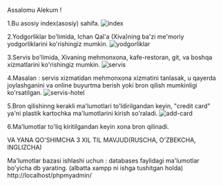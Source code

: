 Assalomu Alekum !

1.Bu asosiy index(asosiy) sahifa.
![index](https://github.com/XAYTIMETOV/GitHub-WEB/assets/127207945/665078d4-ffde-4be6-96c8-922053cdc8a3)

2.Yodgorliklar bo'limida, Ichan Qal'a (Xiva)ning ba'zi me'moriy yodgorliklarini ko'rishingiz mumkin.
![yodgorliklar](https://github.com/XAYTIMETOV/GitHub-WEB/assets/127207945/ed8cf7ca-e54f-466d-af70-ad68d9accf6b)

3.Servis bo'limida, Xivaning mehmonxona, kafe-restoran, git, va boshqa xizmatlarini ko'rishingiz mumkin.
![servis](https://github.com/XAYTIMETOV/GitHub-WEB/assets/127207945/5b1ecc45-d32e-4b4a-a82f-311a45b3c112)

4.Masalan : servis xizmatidan mehmonxona xizmatini tanlasak, u qayerda joylashganini va online buyurtma berish yoki bron qilish mumkinligi ko'rsatilgan.
![servis-hotel](https://github.com/XAYTIMETOV/GitHub-WEB/assets/127207945/2a95b3e1-9d2a-4db8-88b2-c42dca32c702)

5.Bron qilishinng kerakli ma'lumotlari to'ldirilgandan keyin, "credit card" ya'ni plastik kartochka ma'lumotlarini kirish so'raladi.
![add-card](https://github.com/XAYTIMETOV/GitHub-WEB/assets/127207945/b2bf0698-6e99-4372-952c-46ccca9fd8d1)

6.Ma'lumotlar to'liq kiritilgandan keyin xona bron qilinadi.

VA YANA QO'SHIMCHA 3 XIL TIL MAVJUD(RUSCHA, O'ZBEKCHA, INGLIZCHA)

Ma'lumotlar bazasi ishlashi uchun : databases faylidagi ma'lumotlar bo'yicha db yarating. (albatta xampp ni ishga tushitgan holda) 
http://localhost/phpmyadmin/

